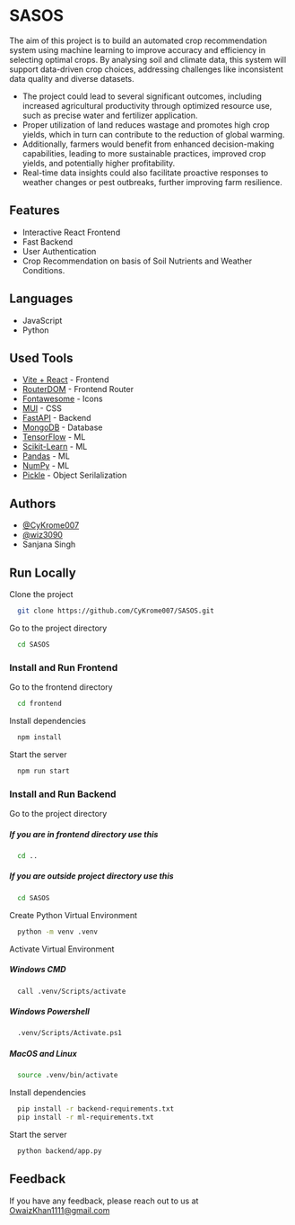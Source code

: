 
# SASOS

The aim of this project is to build an automated crop recommendation system using machine learning to improve accuracy and efficiency in selecting optimal crops. By analysing soil and climate data, this system will support data-driven crop choices, addressing challenges like inconsistent data quality and diverse datasets.
- The project could lead to several significant outcomes, including increased agricultural productivity through optimized resource use, such as precise water and fertilizer application.
- Proper utilization of land reduces wastage and promotes high crop yields, which in turn can contribute to the reduction of global warming.
- Additionally, farmers would benefit from enhanced decision-making capabilities, leading to more sustainable practices, improved crop yields, and potentially higher profitability.
- Real-time data insights could also facilitate proactive responses to weather changes or pest outbreaks, further improving farm resilience.

## Features

- Interactive React Frontend
- Fast Backend
- User Authentication
- Crop Recommendation on basis of Soil Nutrients and Weather Conditions.



## Languages
- JavaScript
- Python
## Used Tools
- [Vite + React](https://vite.dev/) - Frontend
- [RouterDOM](https://reactrouter.com/en/main) - Frontend Router
- [Fontawesome](https://fontawesome.com/) - Icons
- [MUI](https://mui.com/) - CSS
- [FastAPI](https://fastapi.tiangolo.com/) - Backend
- [MongoDB](https://www.mongodb.com/) - Database
- [TensorFlow](https://www.tensorflow.org/) - ML
- [Scikit-Learn](https://scikit-learn.org/) - ML
- [Pandas](https://pandas.pydata.org/) - ML
- [NumPy](https://numpy.org/) - ML
- [Pickle](https://docs.python.org/3/library/pickle.html) - Object Serilalization
## Authors

- [@CyKrome007](https://www.github.com/CyKrome007)
- [@wiz3090](https://github.com/wiz3090/wiz3090)
- Sanjana Singh


## Run Locally

Clone the project

```bash
  git clone https://github.com/CyKrome007/SASOS.git
```

Go to the project directory

```bash
  cd SASOS
```

### Install and Run Frontend

Go to the frontend directory

```bash
  cd frontend
```

Install dependencies

```bash
  npm install
```

Start the server

```bash
  npm run start
```

### Install and Run Backend

Go to the project directory

##### If you are in frontend directory use this
```bash
  cd ..
```

##### If you are outside project directory use this
```bash
  cd SASOS
```

Create Python Virtual Environment

```bash
  python -m venv .venv
```

Activate Virtual Environment

##### Windows CMD
```bash
  call .venv/Scripts/activate
```

##### Windows Powershell
```bash
  .venv/Scripts/Activate.ps1
```

##### MacOS and Linux
```bash
  source .venv/bin/activate
```

Install dependencies

```bash
  pip install -r backend-requirements.txt
  pip install -r ml-requirements.txt
```

Start the server

```bash
  python backend/app.py
```


## Feedback

If you have any feedback, please reach out to us at OwaizKhan1111@gmail.com

